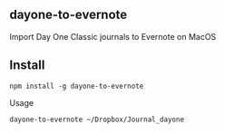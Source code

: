 
## dayone-to-evernote
Import Day One Classic journals to Evernote on MacOS
## Install
```
npm install -g dayone-to-evernote
```
Usage
```
dayone-to-evernote ~/Dropbox/Journal_dayone
```

